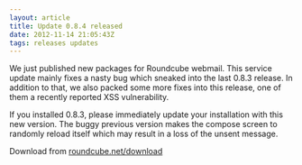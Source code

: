 ```yaml
---
layout: article
title: Update 0.8.4 released
date: 2012-11-14 21:05:43Z
tags: releases updates
---
```

We just published new packages for Roundcube webmail. This service update mainly fixes a nasty bug which sneaked into the last 0.8.3 release. In addition to that, we also packed some more fixes into this release, one of them a recently reported XSS vulnerability.

If you installed 0.8.3, please immediately update your installation with this new version. The buggy previous version makes the compose screen to randomly reload itself which may result in a loss of the unsent message.

Download from [roundcube.net/download](https://roundcube.net/download)

